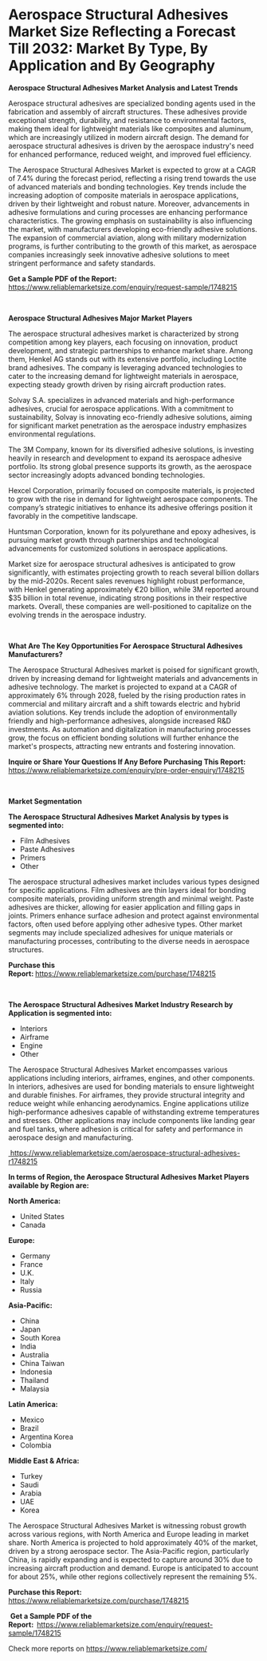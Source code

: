 <p><h1>Aerospace Structural Adhesives Market Size Reflecting a Forecast Till 2032: Market By Type, By Application and By Geography</h1></p><p><strong>Aerospace Structural Adhesives Market Analysis and Latest Trends</strong></p>
<p><p>Aerospace structural adhesives are specialized bonding agents used in the fabrication and assembly of aircraft structures. These adhesives provide exceptional strength, durability, and resistance to environmental factors, making them ideal for lightweight materials like composites and aluminum, which are increasingly utilized in modern aircraft design. The demand for aerospace structural adhesives is driven by the aerospace industry's need for enhanced performance, reduced weight, and improved fuel efficiency.</p><p>The Aerospace Structural Adhesives Market is expected to grow at a CAGR of 7.4% during the forecast period, reflecting a rising trend towards the use of advanced materials and bonding technologies. Key trends include the increasing adoption of composite materials in aerospace applications, driven by their lightweight and robust nature. Moreover, advancements in adhesive formulations and curing processes are enhancing performance characteristics. The growing emphasis on sustainability is also influencing the market, with manufacturers developing eco-friendly adhesive solutions. The expansion of commercial aviation, along with military modernization programs, is further contributing to the growth of this market, as aerospace companies increasingly seek innovative adhesive solutions to meet stringent performance and safety standards.</p></p>
<p><strong>Get a Sample PDF of the Report:&nbsp;</strong> <a href="https://www.reliablemarketsize.com/enquiry/request-sample/1748215?utm_campaign=1131&utm_medium=2&utm_source=Github&utm_content=ia&utm_term=30012025&utm_id=aerospace-structural-adhesives">https://www.reliablemarketsize.com/enquiry/request-sample/1748215</a></p>
<p>&nbsp;</p>
<p><strong>Aerospace Structural Adhesives Major Market Players</strong></p>
<p><p>The aerospace structural adhesives market is characterized by strong competition among key players, each focusing on innovation, product development, and strategic partnerships to enhance market share. Among them, Henkel AG stands out with its extensive portfolio, including Loctite brand adhesives. The company is leveraging advanced technologies to cater to the increasing demand for lightweight materials in aerospace, expecting steady growth driven by rising aircraft production rates.</p><p>Solvay S.A. specializes in advanced materials and high-performance adhesives, crucial for aerospace applications. With a commitment to sustainability, Solvay is innovating eco-friendly adhesive solutions, aiming for significant market penetration as the aerospace industry emphasizes environmental regulations.</p><p>The 3M Company, known for its diversified adhesive solutions, is investing heavily in research and development to expand its aerospace adhesive portfolio. Its strong global presence supports its growth, as the aerospace sector increasingly adopts advanced bonding technologies.</p><p>Hexcel Corporation, primarily focused on composite materials, is projected to grow with the rise in demand for lightweight aerospace components. The company’s strategic initiatives to enhance its adhesive offerings position it favorably in the competitive landscape.</p><p>Huntsman Corporation, known for its polyurethane and epoxy adhesives, is pursuing market growth through partnerships and technological advancements for customized solutions in aerospace applications.</p><p>Market size for aerospace structural adhesives is anticipated to grow significantly, with estimates projecting growth to reach several billion dollars by the mid-2020s. Recent sales revenues highlight robust performance, with Henkel generating approximately €20 billion, while 3M reported around $35 billion in total revenue, indicating strong positions in their respective markets. Overall, these companies are well-positioned to capitalize on the evolving trends in the aerospace industry.</p></p>
<p>&nbsp;</p>
<p><strong>What Are The Key Opportunities For Aerospace Structural Adhesives Manufacturers?</strong></p>
<p><p>The Aerospace Structural Adhesives market is poised for significant growth, driven by increasing demand for lightweight materials and advancements in adhesive technology. The market is projected to expand at a CAGR of approximately 6% through 2028, fueled by the rising production rates in commercial and military aircraft and a shift towards electric and hybrid aviation solutions. Key trends include the adoption of environmentally friendly and high-performance adhesives, alongside increased R&D investments. As automation and digitalization in manufacturing processes grow, the focus on efficient bonding solutions will further enhance the market's prospects, attracting new entrants and fostering innovation.</p></p>
<p><strong>Inquire or Share Your Questions If Any Before Purchasing This Report:</strong> <a href="https://www.reliablemarketsize.com/enquiry/pre-order-enquiry/1748215?utm_campaign=1131&utm_medium=2&utm_source=Github&utm_content=ia&utm_term=30012025&utm_id=aerospace-structural-adhesives">https://www.reliablemarketsize.com/enquiry/pre-order-enquiry/1748215</a></p>
<p>&nbsp;</p>
<p><strong>Market Segmentation</strong></p>
<p><strong>The Aerospace Structural Adhesives Market Analysis by types is segmented into:</strong></p>
<p><ul><li>Film Adhesives</li><li>Paste Adhesives</li><li>Primers</li><li>Other</li></ul></p>
<p><p>The aerospace structural adhesives market includes various types designed for specific applications. Film adhesives are thin layers ideal for bonding composite materials, providing uniform strength and minimal weight. Paste adhesives are thicker, allowing for easier application and filling gaps in joints. Primers enhance surface adhesion and protect against environmental factors, often used before applying other adhesive types. Other market segments may include specialized adhesives for unique materials or manufacturing processes, contributing to the diverse needs in aerospace structures.</p></p>
<p><strong>Purchase this Report:&nbsp;</strong><a href="https://www.reliablemarketsize.com/purchase/1748215?utm_campaign=1131&utm_medium=2&utm_source=Github&utm_content=ia&utm_term=30012025&utm_id=aerospace-structural-adhesives">https://www.reliablemarketsize.com/purchase/1748215</a></p>
<p>&nbsp;</p>
<p><strong>The Aerospace Structural Adhesives Market Industry Research by Application is segmented into:</strong></p>
<p><ul><li>Interiors</li><li>Airframe</li><li>Engine</li><li>Other</li></ul></p>
<p><p>The Aerospace Structural Adhesives Market encompasses various applications including interiors, airframes, engines, and other components. In interiors, adhesives are used for bonding materials to ensure lightweight and durable finishes. For airframes, they provide structural integrity and reduce weight while enhancing aerodynamics. Engine applications utilize high-performance adhesives capable of withstanding extreme temperatures and stresses. Other applications may include components like landing gear and fuel tanks, where adhesion is critical for safety and performance in aerospace design and manufacturing.</p></p>
<p><a href="https://www.reliablemarketsize.com/aerospace-structural-adhesives-r1748215?utm_campaign=1131&utm_medium=2&utm_source=Github&utm_content=ia&utm_term=30012025&utm_id=aerospace-structural-adhesives">&nbsp;https://www.reliablemarketsize.com/aerospace-structural-adhesives-r1748215</a></p>
<p><strong>In terms of Region, the Aerospace Structural Adhesives Market Players available by Region are:</strong></p>
<p>
    <p> <strong> North America: </strong>
        <ul>
            <li>United States</li>
            <li>Canada</li>
        </ul>
        </p> 
    <p> <strong> Europe: </strong>
        <ul>
            <li>Germany</li>
            <li>France</li>
            <li>U.K.</li>
            <li>Italy</li>
            <li>Russia</li>
        </ul>
        </p> 
    <p> <strong> Asia-Pacific: </strong>
        <ul>
            <li>China</li>
            <li>Japan</li>
            <li>South Korea</li>
            <li>India</li>
            <li>Australia</li>
            <li>China Taiwan</li>
            <li>Indonesia</li>
            <li>Thailand</li>
            <li>Malaysia</li>
        </ul>
        </p> 
    <p> <strong> Latin America: </strong>
        <ul>
            <li>Mexico</li>
            <li>Brazil</li>
            <li>Argentina Korea</li>
            <li>Colombia</li>
        </ul>
        </p> 
    <p> <strong> Middle East & Africa: </strong>
        <ul>
            <li>Turkey</li>
            <li>Saudi</li>
            <li>Arabia</li>
            <li>UAE</li>
            <li>Korea</li>
        </ul>
    </p>
    </p>
<p><p>The Aerospace Structural Adhesives Market is witnessing robust growth across various regions, with North America and Europe leading in market share. North America is projected to hold approximately 40% of the market, driven by a strong aerospace sector. The Asia-Pacific region, particularly China, is rapidly expanding and is expected to capture around 30% due to increasing aircraft production and demand. Europe is anticipated to account for about 25%, while other regions collectively represent the remaining 5%.</p></p>
<p><strong>Purchase this Report: </strong><a href="https://www.reliablemarketsize.com/purchase/1748215?utm_campaign=1131&utm_medium=2&utm_source=Github&utm_content=ia&utm_term=30012025&utm_id=aerospace-structural-adhesives">https://www.reliablemarketsize.com/purchase/1748215</a></p>
<p>&nbsp;<strong>Get a Sample PDF of the Report:&nbsp;&nbsp;</strong><a href="https://www.reliablemarketsize.com/enquiry/request-sample/1748215?utm_campaign=1131&utm_medium=2&utm_source=Github&utm_content=ia&utm_term=30012025&utm_id=aerospace-structural-adhesives">https://www.reliablemarketsize.com/enquiry/request-sample/1748215</a></p>
<p><strong></strong></p>
<p>Check more reports on <a href="https://www.reliablemarketsize.com/?utm_campaign=1131&utm_medium=2&utm_source=Github&utm_content=ia&utm_term=30012025&utm_id=aerospace-structural-adhesives">https://www.reliablemarketsize.com/</a></p>